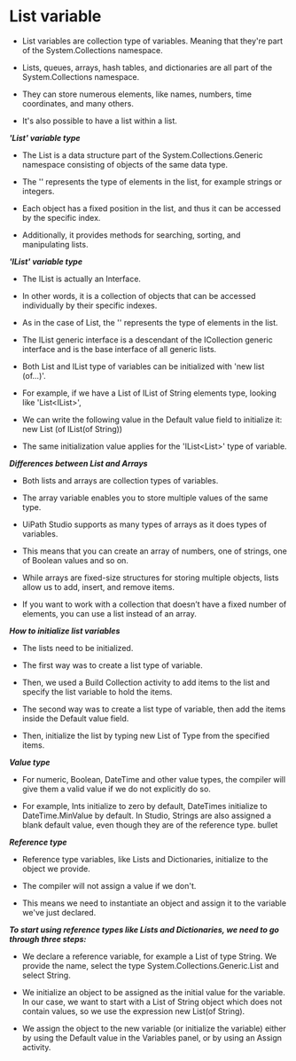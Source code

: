 # List variable

- List variables are collection type of variables. Meaning that they're part of the System.Collections namespace. 

- Lists, queues, arrays, hash tables, and dictionaries are all part of the System.Collections namespace. 

- They can store numerous elements, like names, numbers, time coordinates, and many others.
  
- It's also possible to have a list within a list.

  

***'List' variable type***



- The List<T>  is a data structure part of the System.Collections.Generic namespace consisting of objects of the same data type.


- The '<T>' represents the type of elements in the list, for example strings or integers.

  
- Each object has a fixed position in the list, and thus it can be accessed by the specific index.

  
- Additionally, it provides methods for searching, sorting, and manipulating lists.



***'IList' variable type***


- The IList is actually an Interface.

  
- In other words, it is a collection of objects that can be accessed individually by their specific indexes.

  
- As in the case of List, the '<T>' represents the type of elements in the list.

  
- The IList<T> generic interface is a descendant of the ICollection<T> generic interface and is the base interface of all generic lists.

  
- Both List and IList type of variables can be initialized with 'new list (of...)'.

  
- For example, if we have a List of IList of String elements type, looking like 'List<IList<String>>',

  
- We can write the following value in the Default value field to initialize it: new List (of IList(of String))

  
- The same initialization value applies for the 'IList<List<String>>' type of variable.



***Differences between List and Arrays***


- Both lists and arrays are collection types of variables.

  
- The array variable enables you to store multiple values of the same type.

  
- UiPath Studio supports as many types of arrays as it does types of variables.

  
- This means that you can create an array of numbers, one of strings, one of Boolean values and so on.

  
- While arrays are fixed-size structures for storing multiple objects, lists allow us to add, insert, and remove items.

  
- If you want to work with a collection that doesn’t have a fixed number of elements, you can use a list instead of an array.


***How to initialize list variables***


- The lists need to be initialized.


- The first way was to create a list type of variable.

  
- Then, we used a Build Collection activity to add items to the list and specify the list variable to hold the items.

  
- The second way was to create a list type of variable, then add the items inside the Default value field.

  
- Then, initialize the list by typing new List of Type from the specified items.



***Value type***



- For numeric, Boolean, DateTime and other value types, the compiler will give them a valid value if we do not explicitly do so.


- For example, Ints initialize to zero by default, DateTimes initialize to DateTime.MinValue by default. In Studio, Strings are also assigned a blank default value, even though they are of the reference type.
bullet


***Reference type***


- Reference type variables, like Lists and Dictionaries, initialize to the object we provide.


- The compiler will not assign a value if we don't.


- This means we need to instantiate an object and assign it to the variable we've just declared.



***To start using reference types like Lists and Dictionaries, we need to go through three steps:***



- We declare a reference variable, for example a List of type String. We provide the name, select the type System.Collections.Generic.List<T> and select String.    


- We initialize an object to be assigned as the initial value for the variable. In our case, we want to start with a List of String object which does not contain values, so we use the expression new List(of String).    


- We assign the object to the new variable (or initialize the variable) either by using the Default value in the Variables panel, or by using an Assign activity.



















